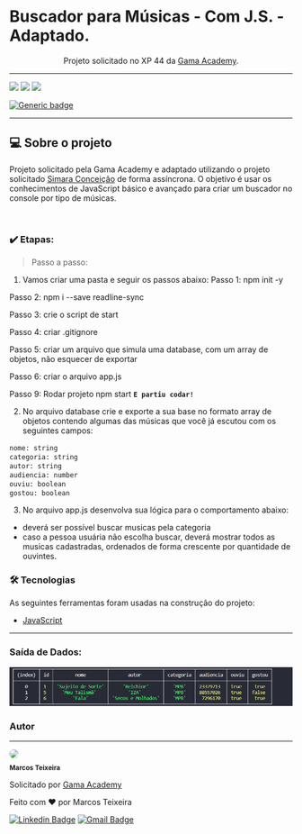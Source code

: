 # Buscador para Músicas - Com J.S. - Adaptado.

<p align="center">Projeto solicitado no XP 44 da <a href="https://gama.academy"> Gama Academy</a>.</p>
<hr>

<img src="https://img.shields.io/github/issues/marcos-px/projeto-biblioteca-js">
<img src="https://img.shields.io/github/forks/marcos-px/projeto-biblioteca-js">
<img src="https://img.shields.io/github/stars/marcos-px/projeto-biblioteca-js">
<br>

[![Generic badge](https://img.shields.io/badge/exercicio-final-black.svg)](https://shields.io/)

<hr>


<h2>💻 Sobre o projeto</h2>
<p>Projeto solicitado pela Gama Academy e adaptado utilizando o projeto solicitado  <a href="https://github.com/simaraconceicao">Simara Conceição</a> de forma assíncrona. O objetivo é usar os conhecimentos de JavaScript básico e avançado para criar um buscador no console por tipo de músicas.</p>

<br>

### ✔️ Etapas:

> Passo a passo:
1) Vamos criar uma pasta e seguir os passos abaixo:
Passo 1: npm init -y

Passo 2: npm i --save readline-sync 

Passo 3: crie o script de start

Passo 4: criar .gitignore

Passo 5: criar um arquivo que simula uma database, com um array de objetos, não esquecer de exportar

Passo 6: criar o arquivo app.js

Passo 9: Rodar projeto npm start
**`E partiu codar!`**


2) No arquivo database crie e exporte a sua base no formato array de objetos contendo algumas das músicas que você já escutou  com os seguintes campos:

```
nome: string
categoria: string
autor: string
audiencia: number
ouviu: boolean
gostou: boolean
```

3) No arquivo app.js desenvolva sua lógica para o comportamento abaixo: 
  - deverá ser possível buscar musicas pela categoria
  - caso a pessoa usuária não escolha buscar, deverá mostrar todos as musicas cadastradas, ordenados de forma crescente por quantidade de ouvintes.


### 🛠 Tecnologias

As seguintes ferramentas foram usadas na construção do projeto:

- [JavaScript](https://developer.mozilla.org/en/JavaScript)

<hr>

### Saída de Dados:
<img src="pics/saida.png">

### Autor
---

<p>
 <img style="border-radius: 50%;" src="https://avatars.githubusercontent.com/u/105946388?s=96&v=4" width="100px;"/>
 <br />
 <sub><b>Marcos Teixeira</b></sub></p>
 <p>Solicitado por <a href="https://github.com/gamaacademy">Gama Academy</a></p>


Feito com ❤️ por Marcos Teixeira

[![Linkedin Badge](https://img.shields.io/badge/-Marcos-blue?style=flat-square&logo=Linkedin&logoColor=white&link=https://www.linkedin.com/in/marcos-teixeira-jr2022/)](https://www.linkedin.com/in/marcos-teixeira-jr2022/) 
[![Gmail Badge](https://img.shields.io/badge/-marcxstx@gmail.com-c14438?style=flat-square&logo=Gmail&logoColor=white&link=mailto:marcxstx@gmail.com)](mailto:marcxstx@gmail.com)


